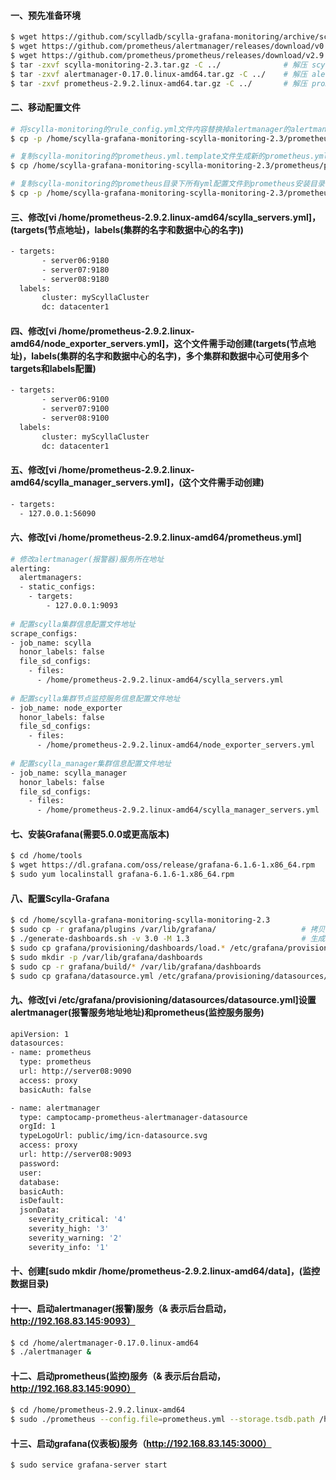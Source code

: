 #### 一、预先准备环境
```bash
$ wget https://github.com/scylladb/scylla-grafana-monitoring/archive/scylla-monitoring-2.3.tar.gz
$ wget https://github.com/prometheus/alertmanager/releases/download/v0.17.0/alertmanager-0.17.0.linux-amd64.tar.gz
$ wget https://github.com/prometheus/prometheus/releases/download/v2.9.2/prometheus-2.9.2.linux-amd64.tar.gz
$ tar -zxvf scylla-monitoring-2.3.tar.gz -C ../              # 解压 scylla-monitoring-2.3.tar.gz 到上层目录
$ tar -zxvf alertmanager-0.17.0.linux-amd64.tar.gz -C ../    # 解压 alertmanager-0.17.0.linux-amd64.tar.gz 到上层目录
$ tar -zxvf prometheus-2.9.2.linux-amd64.tar.gz -C ../       # 解压 prometheus-2.9.2.linux-amd64.tar.gz 到上层目录
```

#### 二、移动配置文件
```bash
# 将scylla-monitoring的rule_config.yml文件内容替换掉alertmanager的alertmanager.yml的文件内容(注意：它会提示是否替换，请填写 yes)
$ cp -p /home/scylla-grafana-monitoring-scylla-monitoring-2.3/prometheus/rule_config.yml /home/alertmanager-0.17.0.linux-amd64/alertmanager.yml

# 复制scylla-monitoring的prometheus.yml.template文件生成新的prometheus.yml文件
$ cp /home/scylla-grafana-monitoring-scylla-monitoring-2.3/prometheus/prometheus.yml.template /home/scylla-grafana-monitoring-scylla-monitoring-2.3/prometheus/prometheus.yml

# 复制scylla-monitoring的prometheus目录下所有yml配置文件到prometheus安装目录(注意：它会提示是否替换，请填写 yes)
$ cp -p /home/scylla-grafana-monitoring-scylla-monitoring-2.3/prometheus/*.yml /home/prometheus-2.9.2.linux-amd64
```

#### 三、修改[vi /home/prometheus-2.9.2.linux-amd64/scylla_servers.yml]，(targets(节点地址)，labels(集群的名字和数据中心的名字))
```bash
- targets:
       - server06:9180
       - server07:9180
       - server08:9180
  labels:
       cluster: myScyllaCluster
       dc: datacenter1
```

#### 四、修改[vi /home/prometheus-2.9.2.linux-amd64/node_exporter_servers.yml]，这个文件需手动创建(targets(节点地址)，labels(集群的名字和数据中心的名字)，多个集群和数据中心可使用多个targets和labels配置)
```bash
- targets:
       - server06:9100
       - server07:9100
       - server08:9100
  labels:
       cluster: myScyllaCluster
       dc: datacenter1
```

#### 五、修改[vi /home/prometheus-2.9.2.linux-amd64/scylla_manager_servers.yml]，(这个文件需手动创建)
```bash
- targets:
  - 127.0.0.1:56090
```

#### 六、修改[vi /home/prometheus-2.9.2.linux-amd64/prometheus.yml]
```bash
# 修改alertmanager(报警器)服务所在地址
alerting:
  alertmanagers:
  - static_configs:
    - targets:
        - 127.0.0.1:9093
        
# 配置scylla集群信息配置文件地址    
scrape_configs:
- job_name: scylla
  honor_labels: false
  file_sd_configs:
    - files:
      - /home/prometheus-2.9.2.linux-amd64/scylla_servers.yml  
      
# 配置scylla集群节点监控服务信息配置文件地址    
- job_name: node_exporter
  honor_labels: false
  file_sd_configs:
    - files:
      - /home/prometheus-2.9.2.linux-amd64/node_exporter_servers.yml  
      
# 配置scylla_manager集群信息配置文件地址
- job_name: scylla_manager
  honor_labels: false
  file_sd_configs:
    - files:
      - /home/prometheus-2.9.2.linux-amd64/scylla_manager_servers.yml            
```

#### 七、安装Grafana(需要5.0.0或更高版本)
```bash
$ cd /home/tools
$ wget https://dl.grafana.com/oss/release/grafana-6.1.6-1.x86_64.rpm
$ sudo yum localinstall grafana-6.1.6-1.x86_64.rpm
```

#### 八、配置Scylla-Grafana
```bash
$ cd /home/scylla-grafana-monitoring-scylla-monitoring-2.3
$ sudo cp -r grafana/plugins /var/lib/grafana/                   # 拷贝插件到 Grafana
$ ./generate-dashboards.sh -v 3.0 -M 1.3                         # 生成仪表板配置(scylla 3.0和scylla manager 1.3)
$ sudo cp grafana/provisioning/dashboards/load.* /etc/grafana/provisioning/dashboards/
$ sudo mkdir -p /var/lib/grafana/dashboards
$ sudo cp -r grafana/build/* /var/lib/grafana/dashboards
$ sudo cp grafana/datasource.yml /etc/grafana/provisioning/datasources/
```

#### 九、修改[vi /etc/grafana/provisioning/datasources/datasource.yml]设置alertmanager(报警服务地址地址)和prometheus(监控服务服务)
```bash
apiVersion: 1
datasources:
- name: prometheus
  type: prometheus
  url: http://server08:9090
  access: proxy
  basicAuth: false

- name: alertmanager
  type: camptocamp-prometheus-alertmanager-datasource
  orgId: 1
  typeLogoUrl: public/img/icn-datasource.svg
  access: proxy
  url: http://server08:9093
  password: 
  user: 
  database: 
  basicAuth: 
  isDefault: 
  jsonData:
    severity_critical: '4'
    severity_high: '3'
    severity_warning: '2'
    severity_info: '1'
```

#### 十、创建[sudo mkdir /home/prometheus-2.9.2.linux-amd64/data]，(监控数据目录)
#### 十一、启动alertmanager(报警)服务（& 表示后台启动，http://192.168.83.145:9093）
```bash
$ cd /home/alertmanager-0.17.0.linux-amd64
$ ./alertmanager &
```

#### 十二、启动prometheus(监控)服务（& 表示后台启动，http://192.168.83.145:9090）
```bash
$ cd /home/prometheus-2.9.2.linux-amd64
$ sudo ./prometheus --config.file=prometheus.yml --storage.tsdb.path /home/prometheus-2.9.2.linux-amd64/data &
```

#### 十三、启动grafana(仪表板)服务（http://192.168.83.145:3000）
```bash
$ sudo service grafana-server start
```
